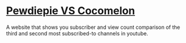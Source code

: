 # [Pewdiepie VS Cocomelon](https://pewdiepie-vs-cocomelon.herokuapp.com/)

A website that shows you subscriber and view count comparison of the third and second most subscribed-to channels in youtube.
